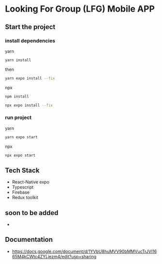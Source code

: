 # Looking For Group (LFG) Mobile APP

## Start the project

### install dependencies

yarn

```bash
yarn install
```

then

```bash
yarn expo install --fix
```

npx

```bash
npm install
```

```bash
npx expo install --fix
```

### run project

yarn

```bash
yarn expo start
```

npx

```bash
npx expo start
```

## Tech Stack

- React-Native expo
- Typescript
- Firebase
- Redux toolkit

## soon to be added

-

## Documentation

- https://docs.google.com/document/d/1YVbU8huMVV90bMMVucTrJVl1665M4kCWtc4ZYLjezm4/edit?usp=sharing

